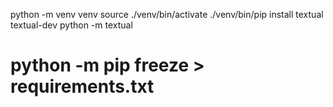 python -m venv venv
source ./venv/bin/activate
./venv/bin/pip install textual textual-dev
python -m textual
# python -m pip freeze > requirements.txt
